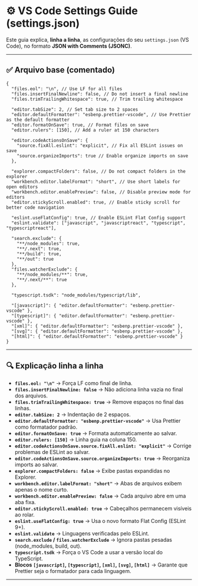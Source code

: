 # ⚙️ VS Code Settings Guide (settings.json)

Este guia explica, **linha a linha**, as configurações do seu `settings.json` (VS Code), no formato **JSON with Comments (JSONC)**.

---

## ✅ Arquivo base (comentado)

```jsonc
{
  "files.eol": "\n", // Use LF for all files
  "files.insertFinalNewline": false, // Do not insert a final newline
  "files.trimTrailingWhitespace": true, // Trim trailing whitespace

  "editor.tabSize": 2, // Set tab size to 2 spaces
  "editor.defaultFormatter": "esbenp.prettier-vscode", // Use Prettier as the default formatter
  "editor.formatOnSave": true, // Format files on save
  "editor.rulers": [150], // Add a ruler at 150 characters

  "editor.codeActionsOnSave": {
    "source.fixAll.eslint": "explicit", // Fix all ESLint issues on save
    "source.organizeImports": true // Enable organize imports on save
  },

  "explorer.compactFolders": false, // Do not compact folders in the explorer
  "workbench.editor.labelFormat": "short", // Use short labels for open editors
  "workbench.editor.enablePreview": false, // Disable preview mode for editors
  "editor.stickyScroll.enabled": true, // Enable sticky scroll for better code navigation

  "eslint.useFlatConfig": true, // Enable ESLint Flat Config support
  "eslint.validate": ["javascript", "javascriptreact", "typescript", "typescriptreact"],

  "search.exclude": {
    "**/node_modules": true,
    "**/.next": true,
    "**/build": true,
    "**/out": true
  },
  "files.watcherExclude": {
    "**/node_modules/**": true,
    "**/.next/**": true
  },

  "typescript.tsdk": "node_modules/typescript/lib",

  "[javascript]": { "editor.defaultFormatter": "esbenp.prettier-vscode" },
  "[typescript]": { "editor.defaultFormatter": "esbenp.prettier-vscode" },
  "[xml]": { "editor.defaultFormatter": "esbenp.prettier-vscode" },
  "[svg]": { "editor.defaultFormatter": "esbenp.prettier-vscode" },
  "[html]": { "editor.defaultFormatter": "esbenp.prettier-vscode" }
}
```

---

## 🔍 Explicação linha a linha

- **`files.eol: "\n"`** → Força LF como final de linha.
- **`files.insertFinalNewline: false`** → Não adiciona linha vazia no final dos arquivos.
- **`files.trimTrailingWhitespace: true`** → Remove espaços no final das linhas.
- **`editor.tabSize: 2`** → Indentação de 2 espaços.
- **`editor.defaultFormatter: "esbenp.prettier-vscode"`** → Usa Prettier como formatador padrão.
- **`editor.formatOnSave: true`** → Formata automaticamente ao salvar.
- **`editor.rulers: [150]`** → Linha guia na coluna 150.
- **`editor.codeActionsOnSave.source.fixAll.eslint: "explicit"`** → Corrige problemas de ESLint ao salvar.
- **`editor.codeActionsOnSave.source.organizeImports: true`** → Reorganiza imports ao salvar.
- **`explorer.compactFolders: false`** → Exibe pastas expandidas no Explorer.
- **`workbench.editor.labelFormat: "short"`** → Abas de arquivos exibem apenas o nome curto.
- **`workbench.editor.enablePreview: false`** → Cada arquivo abre em uma aba fixa.
- **`editor.stickyScroll.enabled: true`** → Cabeçalhos permanecem visíveis ao rolar.
- **`eslint.useFlatConfig: true`** → Usa o novo formato Flat Config (ESLint 9+).
- **`eslint.validate`** → Linguagens verificadas pelo ESLint.
- **`search.exclude` / `files.watcherExclude`** → Ignora pastas pesadas (node_modules, build, out).
- **`typescript.tsdk`** → Força o VS Code a usar a versão local do TypeScript.
- **Blocos `[javascript]`, `[typescript]`, `[xml]`, `[svg]`, `[html]`** → Garante que Prettier seja o formatador para cada linguagem.

---
